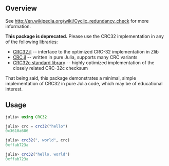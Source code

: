 ## Overview

See http://en.wikipedia.org/wiki/Cyclic_redundancy_check for more information.

**This package is deprecated.** Please use the CRC32 implementation in any of the following libraries:
- [CRC32.jl](https://github.com/JuliaIO/CRC32.jl) -- interface to the optimized CRC-32 implementation in Zlib
- [CRC.jl](https://github.com/andrewcooke/CRC.jl) -- written in pure Julia, supports many CRC variants
- [CRC32c standard library](https://docs.julialang.org/en/v1/stdlib/CRC32c/) -- highly optimized implementation of the closely related CRC-32c checksum

That being said, this package demonstrates a minimal, simple
implementation of CRC32 in pure Julia code, which may be of
educational interest.

## Usage

```julia
julia> using CRC32

julia> crc = crc32("hello")
0x3610a686

julia> crc32(", world", crc)
0xffab723a

julia> crc32("hello, world")
0xffab723a
```
